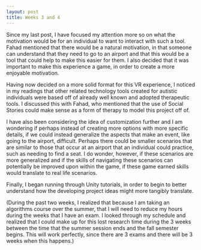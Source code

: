```yaml
---
layout: post
title: Weeks 3 and 4
---
```


Since my last post, I have focused my attention more so on what the motivation would be for an individual to want to interact with such a tool.  Fahad mentioned that there would be a natural motivation, in that someone can understand that they need to go to an airport and that this would be a tool that could help to make this easier for them. I also decided that it was important to make this experience a game, in order to create a more enjoyable motivation.

Having now decided on a more solid format for this VR experience, I noticed in my readings that other related technology tools created for autistic individuals were based off of already well known and adopted therapeutic tools.  I discussed this with Fahad, who mentioned that the use of Social Stories could make sense as a form of therapy to model this project off of.

I have also been considering the idea of customization further and I am wondering if perhaps instead of creating more options with more  specific details, if we could instead generalize the aspects that make an event, like going to the airport, difficult. Perhaps there could be smaller scenarios that are similar to those that occur at an airport that an individual could practice, such as needing to find a seat.  I do wonder, however, if these scenarios are more generalized and if the skills of navigating these scenarios can potentially be improved upon within the game, if these game earned skills would translate to real life scenarios.

Finally, I began running through Unity tutorials, in order to begin to better understand how the developing project ideas might more tangibly translate.

(During the past two weeks, I realized that because I am taking an algorithms course over the summer, that I will need to reduce my hours during the weeks that I have an exam.  I looked through my schedule and realized that I could make up for this lost research time during the 3 weeks between the time that the summer session ends and the fall semester begins.  This will work perfectly, since there are 3 exams and there will be 3 weeks when this happens.)

